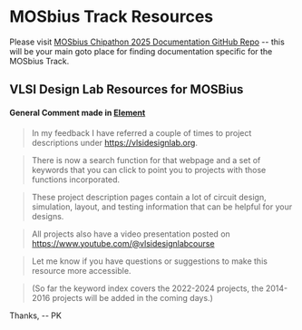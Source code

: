 

# MOSbius Track Resources

Please visit [MOSbius Chipathon 2025 Documentation GitHub Repo](https://github.com/mosbiuschip/chipathon2025) -- this will be your main goto place for finding documentation specific for the MOSbius Track.

## VLSI Design Lab Resources for MOSBius

#### General Comment made in [Element](https://matrix.to/#/!DnBsMaeQdLuqxWYMZv:fossi-chat.org/$JxHvIhSvW7KCKloXpgcvkG9U2bluJGNagxueyjykSS0?via=fossi-chat.org&via=matrix.org&via=gitter.im)

> In my feedback I have referred a couple of times to project descriptions under https://vlsidesignlab.org.

>There is now a search function for that webpage and a set of keywords that you can click to point you to projects with those functions incorporated.

>These project description pages contain a lot of circuit design, simulation, layout, and testing information that can be helpful for your designs.

>All projects also have a video presentation posted on https://www.youtube.com/@vlsidesignlabcourse

>Let me know if you have questions or suggestions to make this resource more accessible.

>(So far the keyword index covers the 2022-2024 projects, the 2014-2016 projects will be added in the coming days.)

Thanks, -- PK




